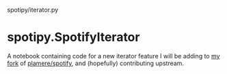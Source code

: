 spotipy/iterator.py
# spotipy.SpotifyIterator

A notebook containing code for a new iterator feature I will be adding to [my fork](https://github.com/anearthboundmisfit/spotipy) of [plamere/spotify](https://github.com/plamere/spotipy), and (hopefully) contributing upstream.